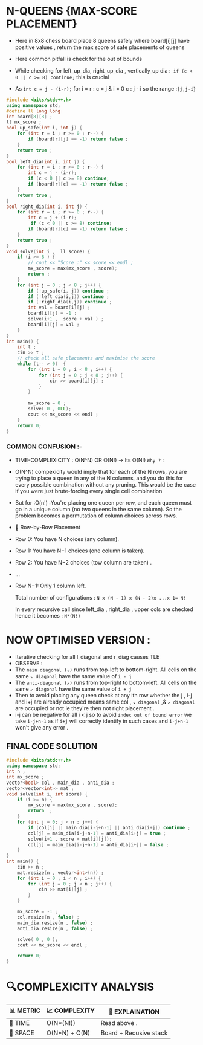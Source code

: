# N-QUEENS {MAX-SCORE PLACEMENT}

- Here in 8x8 chess board place 8 queens safely where board[i][j] have positive values , return the max score of safe placements of queens
- Here common pitfall is check for the out of bounds
- While checking for left_up_dia, right_up_dia , vertically_up dia :` if (c < 0 || c >= 8) continue;` this is crucial

- As `int c = j - (i-r);`  for i = r  : c = j   &  i = 0 c : j - i   so the range :`{j,j-i}`

```cpp
#include <bits/stdc++.h>
using namespace std;
#define ll long long
int board[8][8] ;
ll mx_score ;
bool up_safe(int i, int j) {
    for (int r = i ; r >= 0 ; r--) {
        if (board[r][j] == -1) return false ;
    }
    return true ;
}
bool left_dia(int i, int j) {
    for (int r = i ; r >= 0 ; r--) {
        int c = j - (i-r);
        if (c < 0 || c >= 8) continue;
        if (board[r][c] == -1) return false ;
    }
    return true ;
}
bool right_dia(int i, int j) {
    for (int r = i ; r >= 0 ; r--) {
        int c = j + (i-r);
         if (c < 0 || c >= 8) continue;
        if (board[r][c] == -1) return false ;
    }
    return true ;
}
void solve(int i ,  ll score) {
    if (i >= 8 ) {
        // cout << "Score :" << score << endl ;
        mx_score = max(mx_score , score);
        return ;
    }
    for (int j = 0 ; j < 8 ; j++) {
        if (!up_safe(i, j)) continue ;
        if (!left_dia(i,j)) continue ;
        if (!right_dia(i,j)) continue ;
        int val = board[i][j] ;
        board[i][j] = -1 ;
        solve(i+1 ,  score + val ) ;
        board[i][j] = val ;
    }
}
int main() {
    int t ;
    cin >> t ;
    // check all safe placements and maximise the score
    while (t-- > 0)  {
        for (int i = 0 ; i < 8 ; i++) {
            for (int j = 0 ; j < 8 ; j++) {
                cin >> board[i][j] ;
            }
        }
        
        mx_score = 0 ;
        solve( 0 , 0LL);
        cout << mx_score << endl ;
    }
    return 0;
}
```
### COMMON CONFUSION :-
- TIME-COMPLEXICITY : O(N^N) OR O(N!)  -> Its O(N!)
`Why ?` :
- O(N^N) compexicity would imply that for each of the N rows, you are trying to place a queen in any of the N columns, and you do this for every possible combination without any pruning. This would be the case if you were just brute-forcing every single cell combination
- But for :O(n!) :You're placing one queen per row, and each queen must go in a unique column (no two queens in the same column). So the problem becomes a permutation of column choices across rows.
- 🔁 Row-by-Row Placement
- Row 0: You have N choices (any column).
- Row 1: You have N−1 choices (one column is taken).
- Row 2: You have N−2 choices (tow column are taken) .
- ...
- Row N−1: Only 1 column left.

  Total number of configurations : `N x (N - 1) x (N - 2)x ...x 1= N!`
  
  In every recursive call since left_dia , right_dia , upper cols are checked hence it becomes : `N*(N!)`

# NOW  OPTIMISED VERSION :
- Iterative checking for all l_diagonal and r_diag causes TLE
- OBSERVE :
- The `main diagonal (↘)` runs from top-left to bottom-right. All cells on the same `↘ diagonal` have the same value of `i - j`
- The  `anti-diagonal (↙)` runs from top-right to bottom-left. All cells on the same `↙ diagonal` have the same value of `i + j`
- Then to avoid placing any queen check at any ith row whether the j , i-j and i+j are already occupied means same col , `↘ diagonal` ,& `↙ diagonal`  are occupied or not ie they're then not right placement .
- i-j can be negative for all i < j so to avoid `index out of bound error` we take `i-j+n-1` as if `i+j` will correctly identify in such cases and `i-j+n-1` won't give any error .

## FINAL CODE SOLUTION 
```cpp
#include <bits/stdc++.h>
using namespace std;
int n ;
int mx_score ;
vector<bool> col , main_dia , anti_dia ;
vector<vector<int>> mat ;
void solve(int i, int score) {
    if (i >= n) {
        mx_score = max(mx_score , score);
        return  ;
    }
    for (int j = 0; j < n ; j++) {
        if (col[j] || main_dia[i-j+n-1] || anti_dia[i+j]) continue ;
        col[j] = main_dia[i-j+n-1] = anti_dia[i+j] = true ;
        solve(i+1 , score + mat[i][j]);
        col[j] = main_dia[i-j+n-1] = anti_dia[i+j] = false ;
    }
}
int main() {
    cin >> n ;
    mat.resize(n , vector<int>(n)) ;
    for (int i = 0 ; i < n ; i++) {
        for (int j = 0 ; j < n ; j++) {
            cin >> mat[i][j] ;
        }
    }

    mx_score = -1 ;
    col.resize(n , false) ;
    main_dia.resize(n , false) ; 
    anti_dia.resize(n , false) ;

    solve( 0 , 0 );
    cout << mx_score << endl ;

    return 0;
}
```

# 🔍COMPLEXICITY ANALYSIS

| 📊 METRIC  | 📈 COMPLEXITY	  |  🧩 EXPLAINATION |
|-----------|-------------|------------|
| 🧭 TIME  |    O(N*(N!))     | Read above .  |
| 🧠 SPACE |    O(N*N) + O(N)       | Board  + Recusive stack    |




